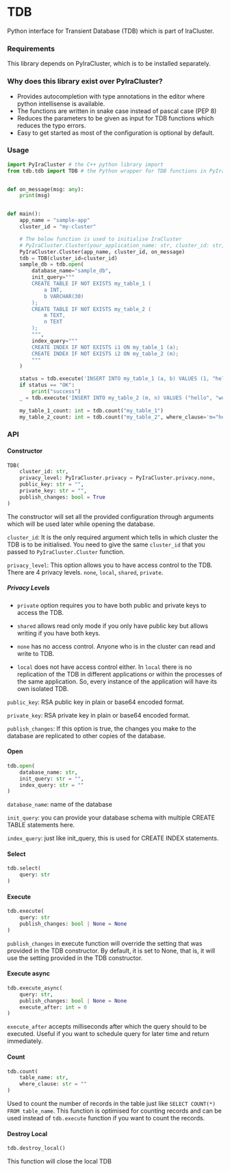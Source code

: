 # TDB
Python interface for Transient Database (TDB) which is part of IraCluster.

### Requirements
This library depends on PyIraCluster, which is to be installed separately.

### Why does this library exist over PyIraCluster?
- Provides autocompletion with type annotations in the editor where python intellisense is available.
- The functions are written in snake case instead of pascal case (PEP 8)
- Reduces the parameters to be given as input for TDB functions which reduces the typo errors.
- Easy to get started as most of the configuration is optional by default.


### Usage

```py
import PyIraCluster # the C++ python library import
from tdb.tdb import TDB # the Python wrapper for TDB functions in PyIraCluster


def on_message(msg: any):
    print(msg)


def main():
    app_name = "sample-app"
    cluster_id = "my-cluster"

    # The below function is used to initialise IraCluster 
    # PyIraCluster.Cluster(your_application_name: str, cluster_id: str, callback: Callable)
    PyIraCluster.Cluster(app_name, cluster_id, on_message)
    tdb = TDB(cluster_id=cluster_id)
    sample_db = tdb.open(
        database_name="sample_db",
        init_query="""
        CREATE TABLE IF NOT EXISTS my_table_1 (
            a INT,
            b VARCHAR(30)
        );
        CREATE TABLE IF NOT EXISTS my_table_2 (
            m TEXT,
            n TEXT
        );
        """,
        index_query="""
        CREATE INDEX IF NOT EXISTS i1 ON my_table_1 (a);
        CREATE INDEX IF NOT EXISTS i2 ON my_table_2 (m);
        """
    )

    status = tdb.execute('INSERT INTO my_table_1 (a, b) VALUES (1, "hello");')
    if status == "OK":
        print("success")
    _ = tdb.execute('INSERT INTO my_table_2 (m, n) VALUES ("hello", "world");')
    
    my_table_1_count: int = tdb.count("my_table_1")
    my_table_2_count: int = tdb.count("my_table_2", where_clause='m="hello" AND n="world"')
```

### API

#### Constructor
```py
TDB(
    cluster_id: str,
    privacy_level: PyIraCluster.privacy = PyIraCluster.privacy.none,
    public_key: str = "",
    private_key: str = "",
    publish_changes: bool = True
)
```
The constructor will set all the provided configuration through arguments which will be used later while opening the database.

`cluster_id`: It is the only required argument which tells in which cluster the TDB is to be initialised. You need to give the same `cluster_id` that you passed to `PyIraCluster.Cluster` function.

`privacy_level`: This option allows you to have access control to the TDB. There are 4 privacy levels. `none`, `local`, `shared`, `private`.

##### Privacy Levels
- `private` option requires you to have both public and private keys to access the TDB.

- `shared` allows read only mode if you only have public key but allows writing if you have both keys.

- `none` has no access control. Anyone who is in the cluster can read and write to TDB.

- `local` does not have access control either. In `local` there is no replication of the TDB in different applications or within the processes of the same application. So, every instance of the application will have its own isolated TDB. 


`public_key`: RSA public key in plain or base64 encoded format.

`private_key`: RSA private key in plain or base64 encoded format.

`publish_changes`: If this option is true, the changes you make to the database are replicated to other copies of the database.

#### Open
```py
tdb.open(
    database_name: str,
    init_query: str = "",
    index_query: str = ""
)
```

`database_name`: name of the database

`init_query`: you can provide your database schema with multiple CREATE TABLE statements here.

`index_query`: just like init_query, this is used for CREATE INDEX statements.

#### Select
```py
tdb.select(
    query: str
)
```

#### Execute
```py
tdb.execute(
    query: str
    publish_changes: bool | None = None
)
```
`publish_changes` in execute function will override the setting that was provided in the TDB constructor. By default, it is set to None, that is, it will use the setting provided in the TDB constructor.

#### Execute async
```py
tdb.execute_async(
    query: str,
    publish_changes: bool | None = None
    execute_after: int = 0
)
```
`execute_after` accepts milliseconds after which the query should to be executed. Useful if you want to schedule query for later time and return immediately.

#### Count
```py
tdb.count(
    table_name: str,
    where_clause: str = ""
)
```
Used to count the number of records in the table just like `SELECT COUNT(*) FROM table_name`. This function is optimised for counting records and can be used instead of `tdb.execute` function if you want to count the records.

#### Destroy Local
```py
tdb.destroy_local()
```
This function will close the local TDB